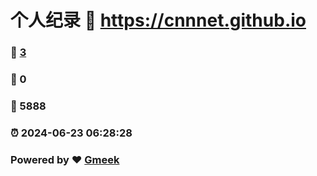 # 个人纪录 :link: https://cnnnet.github.io 
### :page_facing_up: [3](https://cnnnet.github.io/tag.html) 
### :speech_balloon: 0 
### :hibiscus: 5888 
### :alarm_clock: 2024-06-23 06:28:28 
### Powered by :heart: [Gmeek](https://github.com/Meekdai/Gmeek)
